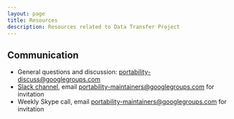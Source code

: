 ```yaml
---
layout: page
title: Resources
description: Resources related to Data Transfer Project
---
```


## Communication

 -  General questions and discussion: [portability-discuss@googlegroups.com](mailto:portability-discuss@googlegroups.com)
 -  [Slack channel](https://portability.slack.com), email
   [portability-maintainers@googlegroups.com](mailto:portability-maintainers@googlegroups.com) for invitation
 -  Weekly Skype call, email [portability-maintainers@googlegroups.com](mailto:portability-maintainers@googlegroups.com)
   for invitation

